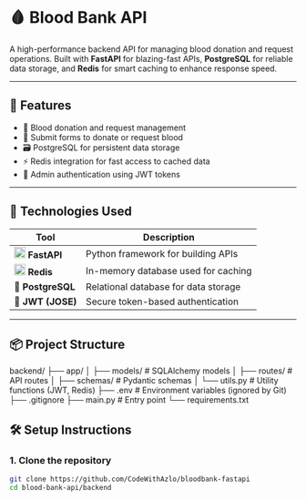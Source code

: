 # 🩸 Blood Bank API

A high-performance backend API for managing blood donation and request operations. Built with **FastAPI** for blazing-fast APIs, **PostgreSQL** for reliable data storage, and **Redis** for smart caching to enhance response speed.

---

## 🚀 Features

- 💉 Blood donation and request management
- 📝 Submit forms to donate or request blood
- 🗃️ PostgreSQL for persistent data storage
- ⚡ Redis integration for fast access to cached data
- 🔐 Admin authentication using JWT tokens

---

## 🧰 Technologies Used

| Tool | Description |
|------|-------------|
| <img src="https://fastapi.tiangolo.com/img/logo-margin/logo-teal.png" alt="FastAPI" width="20"/> **FastAPI** | Python framework for building APIs |
| <img src="https://upload.wikimedia.org/wikipedia/en/thumb/6/6b/Redis_Logo.svg/1200px-Redis_Logo.svg.png" alt="Redis" width="20"/> **Redis** | In-memory database used for caching |
| 🐘 **PostgreSQL** | Relational database for data storage |
| 🔐 **JWT (JOSE)** | Secure token-based authentication |

---

## 📦 Project Structure

backend/
├── app/
│ ├── models/ # SQLAlchemy models
│ ├── routes/ # API routes
│ ├── schemas/ # Pydantic schemas
│ └── utils.py # Utility functions (JWT, Redis)
├── .env # Environment variables (ignored by Git)
├── .gitignore
├── main.py # Entry point
└── requirements.txt



## 🛠️ Setup Instructions

### 1. Clone the repository

```bash
git clone https://github.com/CodeWithAzlo/bloodbank-fastapi
cd blood-bank-api/backend

